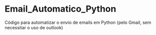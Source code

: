 # Email_Automatico_Python
Código para automatizar o envio de emails em Python (pelo Gmail, sem necessitar o uso de outlook)
